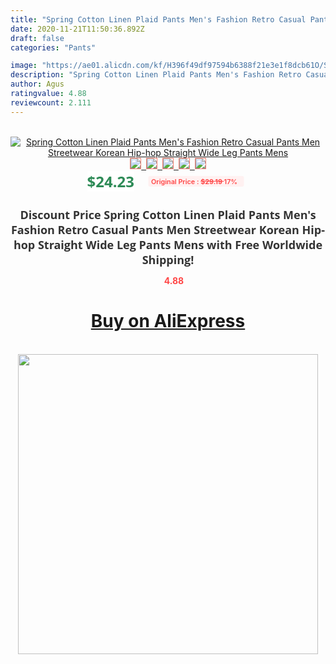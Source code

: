 ```yaml
---
title: "Spring Cotton Linen Plaid Pants Men's Fashion Retro Casual Pants Men Streetwear Korean Hip-hop Straight Wide Leg Pants Mens"
date: 2020-11-21T11:50:36.892Z
draft: false
categories: "Pants"

image: "https://ae01.alicdn.com/kf/H396f49df97594b6388f21e3e1f8dcb61O/Spring-Cotton-Linen-Plaid-Pants-Men-s-Fashion-Retro-Casual-Pants-Men-Streetwear-Korean-Hip-hop.jpg"
description: "Spring Cotton Linen Plaid Pants Men's Fashion Retro Casual Pants Men Streetwear Korean Hip-hop Straight Wide Leg Pants Mens"
author: Agus
ratingvalue: 4.88
reviewcount: 2.111
---
```

<br>
<div style="text-align: center;">
<a href="https://s.click.aliexpress.com/e/_9vkfjP" target="_blank" rel="nofollow noopener noreferrer"><img alt="Spring Cotton Linen Plaid Pants Men's Fashion Retro Casual Pants Men Streetwear Korean Hip-hop Straight Wide Leg Pants Mens" class="magnifier-image" src="https://ae01.alicdn.com/kf/H396f49df97594b6388f21e3e1f8dcb61O/Spring-Cotton-Linen-Plaid-Pants-Men-s-Fashion-Retro-Casual-Pants-Men-Streetwear-Korean-Hip-hop.jpg_640x640.jpg">
<br>
<img style="border:1px solid salmon" src="https://ae01.alicdn.com/kf/H396f49df97594b6388f21e3e1f8dcb61O/Spring-Cotton-Linen-Plaid-Pants-Men-s-Fashion-Retro-Casual-Pants-Men-Streetwear-Korean-Hip-hop.jpg_120x120.jpg">&nbsp;&nbsp;<img style="border:1px solid salmon" src="https://ae01.alicdn.com/kf/H45ffdd6232674914bb55cd1da8aa3303U/Spring-Cotton-Linen-Plaid-Pants-Men-s-Fashion-Retro-Casual-Pants-Men-Streetwear-Korean-Hip-hop.jpg_120x120.jpg">&nbsp;&nbsp;<img style="border:1px solid salmon" src="https://ae01.alicdn.com/kf/H1713ba4e5a1b45888a42485fe2a3c0e9c/Spring-Cotton-Linen-Plaid-Pants-Men-s-Fashion-Retro-Casual-Pants-Men-Streetwear-Korean-Hip-hop.jpg_120x120.jpg">&nbsp;&nbsp;<img style="border:1px solid salmon" src="https://ae01.alicdn.com/kf/H498b0a241413468fac8e84374c5d7b35Q/Spring-Cotton-Linen-Plaid-Pants-Men-s-Fashion-Retro-Casual-Pants-Men-Streetwear-Korean-Hip-hop.jpg_120x120.jpg">&nbsp;&nbsp;<img style="border:1px solid salmon" src="https://ae01.alicdn.com/kf/Hd5d1e07d01934a10bf19e122add78c86T/Spring-Cotton-Linen-Plaid-Pants-Men-s-Fashion-Retro-Casual-Pants-Men-Streetwear-Korean-Hip-hop.jpg_120x120.jpg"></a></div><br0>
<div style="text-align: center;"><span style="background-color: white; border: 0px; box-sizing: border-box; color: seagreen; display: inline-block; font-family: &quot;open sans&quot; , &quot;arial&quot; , &quot;helvetica&quot; , sans-serif , &quot;heiti&quot;; font-size: 24px; font-stretch: inherit; font-weight: 700; line-height: inherit; margin: 0px 10px 0px 0px; padding: 0px; vertical-align: middle;">$24.23 </span>
<span style="background: rgb(255 , 241 , 241); border-radius: 3px; border: 0px; box-sizing: border-box; color: #ff4747; display: inline-block; font-family: inherit; font-size: 12px; font-stretch: inherit; font-style: inherit; font-variant: inherit; font-weight: 600; line-height: inherit; margin: 0px; padding: 2px 5px; transform: scale(0.9); vertical-align: middle;">Original Price : <b style="text-decoration: line-through;">$29.19 </b> 17%&nbsp;&nbsp;</span></div>
<h1 style="color: #333333; display: inline-block; font-family: &quot;open sans&quot; , &quot;arial&quot; , &quot;helvetica&quot; , sans-serif , &quot;heiti&quot;; font-size: 18px; font-stretch: inherit; font-weight: 700; text-align: center;">Discount Price Spring Cotton Linen Plaid Pants Men's Fashion Retro Casual Pants Men Streetwear Korean Hip-hop Straight Wide Leg Pants Mens with Free Worldwide Shipping!</h1>
<div style="color: #ff4747; text-align: center;">
<img src="https://4.bp.blogspot.com/-M0ZcTcb-5uY/XleCXlxnR4I/AAAAAAAAAEc/OrjgMkXV1oMQFaCRZj5HQwOCBcu3w1FegCPcBGAYYCw/s1600/star.png" style="height: 15px;">&nbsp;<b>4.88</b></div>
<div class="button_cont" align="center"><a class="buynow_a" href="https://s.click.aliexpress.com/e/_9vkfjP" target="_blank" rel="nofollow noopener noreferrer"><H1>Buy on AliExpress</H1></a></div><br>
<div class="separator" style="clear: both; text-align: center;">
<img src="https://lh3.googleusercontent.com/-pTy5HemUv9M/XlePHvY0dAI/AAAAAAAAAE4/0nX5iRUoIWY8eMW9Dpxeirr157OZliDIgCLcBGAsYHQ/s1600/badge.gif" width="480">
</div>
